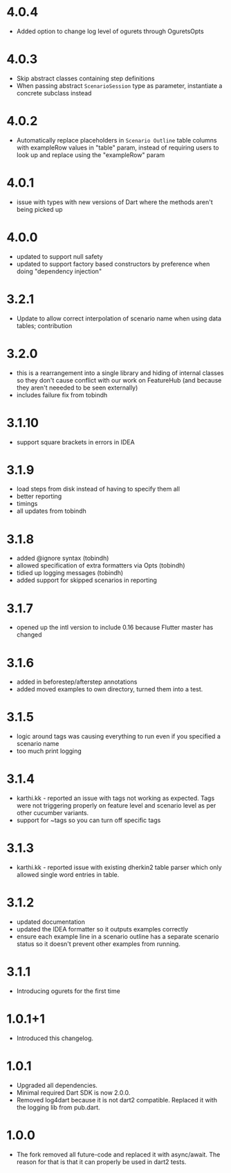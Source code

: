4.0.4
=====
* Added option to change log level of ogurets through OguretsOpts

4.0.3
=====
* Skip abstract classes containing step definitions
* When passing abstract ``ScenarioSession`` type as parameter, instantiate a concrete subclass instead

4.0.2
=====
* Automatically replace placeholders in ``Scenario Outline`` table columns with exampleRow values
  in "table" param, instead of requiring users to look up and replace using the "exampleRow" param

4.0.1
=====
* issue with types with new versions of Dart where the methods aren't being picked up

4.0.0
=====
* updated to support null safety
* updated to support factory based constructors by preference when doing "dependency injection"

3.2.1
=====
* Update to allow correct interpolation of scenario name when using data tables; contribution

3.2.0
=====
* this is a rearrangement into a single library and hiding of internal classes so they don't
cause conflict with our work on FeatureHub (and because they aren't neeeded to be seen externally)
* includes failure fix from tobindh 

3.1.10
=====
* support square brackets in errors in IDEA

3.1.9
=======
* load steps from disk instead of having to specify them all
* better reporting
* timings
* all updates from tobindh

3.1.8
=======
* added @ignore syntax (tobindh)
* allowed specification of extra formatters via Opts (tobindh)
* tidied up logging messages (tobindh)
* added support for skipped scenarios in reporting

3.1.7
=======
* opened up the intl version to include 0.16 because Flutter master has changed

3.1.6
=======
* added in beforestep/afterstep annotations
* added moved examples to own directory, turned them into a test.

3.1.5
=======
* logic around tags was causing everything to run even if you specified a scenario name
* too much print logging

3.1.4
=======
* karthi.kk - reported an issue with tags not working as expected. Tags were not triggering
properly on feature level and scenario level as per other cucumber variants. 
* support for ~tags so you can turn off specific tags

3.1.3
=======
* karthi.kk - reported issue with existing dherkin2 table parser
which only allowed single word entries in table.
 
3.1.2
=======
* updated documentation
* updated the IDEA formatter so it outputs examples correctly
* ensure each example line in a scenario outline has a separate scenario status so it doesn't
prevent other examples from running. 

3.1.1
=======
* Introducing ogurets for the first time

1.0.1+1
=======
* Introduced this changelog.

1.0.1
=======
* Upgraded all dependencies.
* Minimal required Dart SDK is now 2.0.0.
* Removed log4dart because it is not dart2 compatible. Replaced it with the logging lib from pub.dart.

1.0.0
=======
* The fork removed all future-code and replaced it with async/await. The reason for that is that it can properly be used in dart2 tests.
